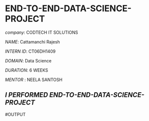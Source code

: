 # END-TO-END-DATA-SCIENCE-PROJECT

*company*: CODTECH IT SOLUTIONS

*NAME*: Cattamanchi Rajesh

*INTERN ID*: CT06DH1409

*DOMAIN*: Data Science

*DURATION*: 6 WEEKS

*MENTOR* : NEELA SANTOSH

##  *I PERFORMED END-TO-END-DATA-SCIENCE-PROJECT*

#OUTPUT 
